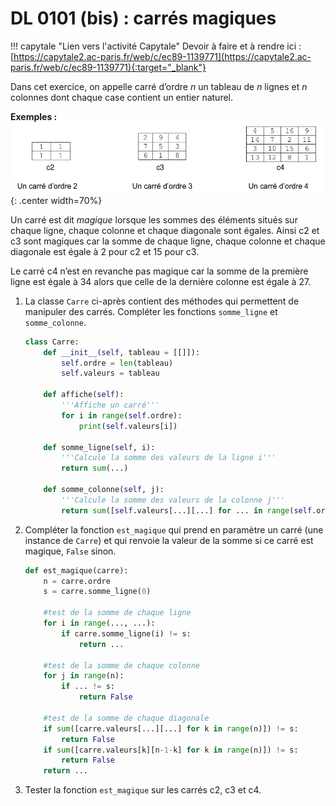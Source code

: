# DL 0101 (bis) : carrés magiques

!!! capytale "Lien vers l'activité Capytale"
    Devoir à faire et à rendre ici : [https://capytale2.ac-paris.fr/web/c/ec89-1139771](https://capytale2.ac-paris.fr/web/c/ec89-1139771){:target="_blank"} 


Dans cet exercice, on appelle carré d’ordre $n$ un tableau de $n$ lignes et $n$ colonnes dont chaque case contient un entier naturel.

**Exemples :**
![image](../images/img20_2.png){: .center width=70%}

Un carré est dit *magique* lorsque les sommes des éléments situés sur chaque ligne, chaque
colonne et chaque diagonale sont égales. Ainsi c2 et c3 sont magiques car la somme de chaque
ligne, chaque colonne et chaque diagonale est égale à 2 pour c2 et 15 pour c3. 

Le carré c4 n’est en revanche pas magique car la somme de la première ligne est égale à 34 alors que celle de la dernière colonne
est égale à 27.

1. La classe `Carre` ci-après contient des méthodes qui permettent de manipuler des carrés.
    Compléter les fonctions `somme_ligne` et `somme_colonne`.


    ```python linenums='1'
    class Carre:
        def __init__(self, tableau = [[]]):
            self.ordre = len(tableau)
            self.valeurs = tableau

        def affiche(self):
            '''Affiche un carré'''
            for i in range(self.ordre):
                print(self.valeurs[i])

        def somme_ligne(self, i):
            '''Calcule la somme des valeurs de la ligne i'''
            return sum(...)

        def somme_colonne(self, j):
            '''Calcule la somme des valeurs de la colonne j'''
            return sum([self.valeurs[...][...] for ... in range(self.ordre)])
    ```

2. Compléter la fonction `est_magique` qui prend en paramètre un carré (une instance de `Carre`) et qui renvoie la valeur de
la somme si ce carré est magique, `False` sinon.

    ```python linenums='1'
    def est_magique(carre):
        n = carre.ordre
        s = carre.somme_ligne(0)

        #test de la somme de chaque ligne
        for i in range(..., ...):
            if carre.somme_ligne(i) != s:
                return ...

        #test de la somme de chaque colonne
        for j in range(n):
            if ... != s:
                return False

        #test de la somme de chaque diagonale
        if sum([carre.valeurs[...][...] for k in range(n)]) != s:
            return False
        if sum([carre.valeurs[k][n-1-k] for k in range(n)]) != s:
            return False
        return ...
    ```
3. Tester la fonction `est_magique` sur les carrés c2, c3 et c4. 